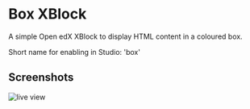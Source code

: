 # Box XBlock
A simple Open edX XBlock to display HTML content in a coloured box.

Short name for enabling in Studio: 'box'

## Screenshots
![live view](https://i.imgur.com/BrZvBLr.png)
